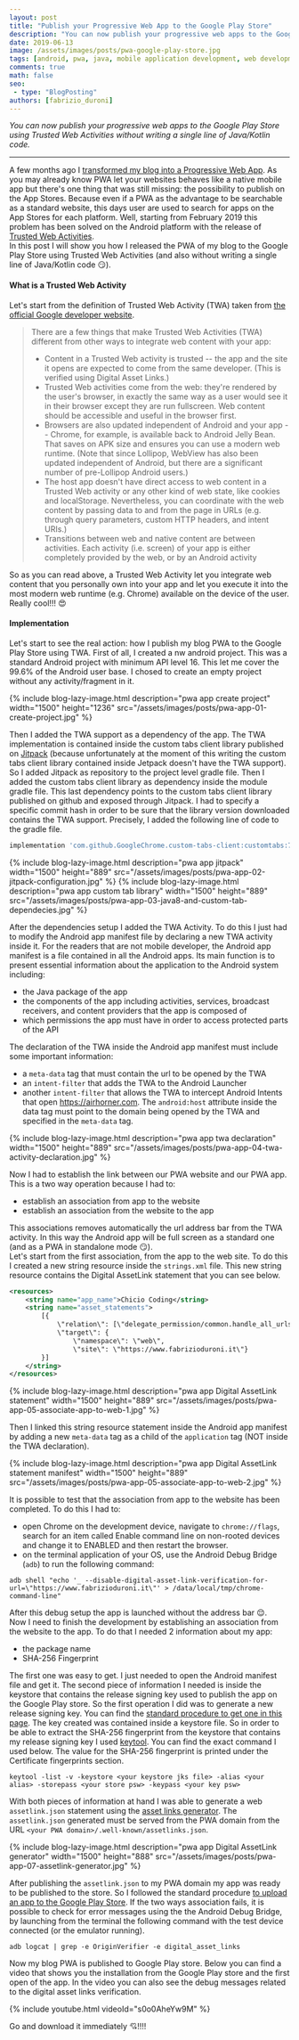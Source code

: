 ```yaml
---
layout: post
title: "Publish your Progressive Web App to the Google Play Store"
description: "You can now publish your progressive web apps to the Google Play Store using Trusted Web Activities without writing a single line of Java/Kotlin code."
date: 2019-06-13
image: /assets/images/posts/pwa-google-play-store.jpg
tags: [android, pwa, java, mobile application development, web development, javascript]
comments: true
math: false
seo:
 - type: "BlogPosting"
authors: [fabrizio_duroni]
---
```


*You can now publish your progressive web apps to the Google Play Store using Trusted Web Activities without writing a single line of Java/Kotlin code.*

---

A few months ago I [transformed my blog into a Progressive Web App](/2019/03/03/github-pages-progressive-web-app.html). As you may already know PWA let your websites behaves like a native mobile app but there's one thing that was still missing: the possibility to publish on the App Stores. Because even if a PWA as the advantage to be searchable as a standard website, this days user are used to search for apps on the App Stores for each platform. Well, starting from February 2019 this problem has been solved on the Android platform with the release of [Trusted Web Activities](https://developers.google.com/web/updates/2019/02/using-twa "trusted web activities").  
In this post I will show you how I released the PWA of my blog to the Google Play Store using Trusted Web Activities (and also without writing a single line of Java/Kotlin code :smirk:).

#### What is a Trusted Web Activity

Let's start from the definition of Trusted Web Activity (TWA) taken from [the official Google developer website](https://developers.google.com/web/updates/2019/02/using-twa "trusted web activities").

>There are a few things that make Trusted Web Activities (TWA) different from other ways to integrate web content with your app:
>
> * Content in a Trusted Web activity is trusted -- the app and the site it opens are expected to come from the same developer. (This is verified using Digital Asset Links.)
> * Trusted Web activities come from the web: they're rendered by the user's browser, in exactly the same way as a user would see it in their browser except they are run fullscreen. Web content should be accessible and useful in the browser first.
> * Browsers are also updated independent of Android and your app -- Chrome, for example, is available back to Android Jelly Bean. That saves on APK size and ensures you can use a modern web runtime. (Note that since Lollipop, WebView has also been updated independent of Android, but there are a significant number of pre-Lollipop Android users.)
> * The host app doesn't have direct access to web content in a Trusted Web activity or any other kind of web state, like cookies and localStorage. Nevertheless, you can coordinate with the web content by passing data to and from the page in URLs (e.g. through query parameters, custom HTTP headers, and intent URIs.)
> * Transitions between web and native content are between activities. Each activity (i.e. screen) of your app is either completely provided by the web, or by an Android activity

So as you can read above, a Trusted Web Activity let you integrate web content that you personally own into your app and let you execute it into the most modern web runtime (e.g. Chrome) available on the device of the user. Really cool!!! :heart_eyes:

#### Implementation

Let's start to see the real action: how I publish my blog PWA to the Google Play Store using TWA. First of all, I created a nw android project. This was a standard Android project with minimum API level 16. This let me cover the 99.6% of the Android user base. I chosed to create an empty project without any activity/fragment in it.

{% include blog-lazy-image.html description="pwa app create project" width="1500" height="1236" src="/assets/images/posts/pwa-app-01-create-project.jpg" %}

Then I added the TWA support as a dependency of the app. The TWA implementation is contained inside the custom tabs client library published on [Jitpack](https://jitpack.io/ "Jitpack") (because unfortunately at the moment of this writing the custom tabs client library contained inside Jetpack doesn't have the TWA support). So I added Jitpack as repository to the project level gradle file. Then I added the custom tabs client library as dependency inside the module gradle file. This last dependency points to the custom tabs client library published on github and exposed through Jitpack. I had to specify a specific commit hash in order to be sure that the library version downloaded contains the TWA support. Precisely, I added the following line of code to the gradle file.

```gradle
implementation 'com.github.GoogleChrome.custom-tabs-client:customtabs:7a2c1374a3'
```

{% include blog-lazy-image.html description="pwa app jitpack" width="1500" height="889" src="/assets/images/posts/pwa-app-02-jitpack-configuration.jpg" %}
{% include blog-lazy-image.html description="pwa app custom tab library" width="1500" height="889" src="/assets/images/posts/pwa-app-03-java8-and-custom-tab-dependecies.jpg" %}

After the dependencies setup I added the TWA Activity. To do this I just had to modify the Android app manifest file by declaring a new TWA activity inside it. For the readers that are not mobile developer, the Android app manifest is a file contained in all the Android apps. Its main function is to present essential information about the application to the Android system including:

* the Java package of the app
* the components of the app including activities, services, broadcast receivers, and content providers that the app is composed of
* which permissions the app must have in order to access protected parts of the API

The declaration of the TWA inside the Android app manifest must include some important information:

* a `meta-data` tag that must contain the url to be opened by the TWA
* an `intent-filter` that adds the TWA to the Android Launcher
* another `intent-filter` that allows the TWA to intercept Android Intents that open https://airhorner.com. The `android:host` attribute inside the data tag must point to the domain being opened by the TWA and specified in the `meta-data` tag. 

{% include blog-lazy-image.html description="pwa app twa declaration" width="1500" height="889" src="/assets/images/posts/pwa-app-04-twa-activity-declaration.jpg" %}

Now I had to establish the link between our PWA website and our PWA app. This is a two way operation because I had to:

* establish an association from app to the website
* establish an association from the website to the app

This associations removes automatically the url address bar from the TWA activity. In this way the Android app will be full screen as a standard one (and as a PWA in standalone mode :smirk:).  
Let's start from the first association, from the app to the web site. To do this I created a new string resource inside the `strings.xml` file. This new string resource contains the Digital AssetLink statement that you can see below.

```xml
<resources>
    <string name="app_name">Chicio Coding</string>
    <string name="asset_statements">
        [{
            \"relation\": [\"delegate_permission/common.handle_all_urls\"],
            \"target\": {
                \"namespace\": \"web\",
                \"site\": \"https://www.fabrizioduroni.it\"}
        }]
    </string>
</resources>
```

{% include blog-lazy-image.html description="pwa app Digital AssetLink statement" width="1500" height="889" src="/assets/images/posts/pwa-app-05-associate-app-to-web-1.jpg" %}

Then I linked this string resource statement inside the Android app manifest by adding a new `meta-data` tag as a child of the `application` tag (NOT inside the TWA declaration).

{% include blog-lazy-image.html description="pwa app Digital AssetLink statement manifest" width="1500" height="889" src="/assets/images/posts/pwa-app-05-associate-app-to-web-2.jpg" %}

It is possible to test that the association from app to the website has been completed. To do this I had to:

* open Chrome on the development device, navigate to `chrome://flags`, search for an item called Enable command line on non-rooted devices and change it to ENABLED and then restart the browser.
* on the terminal application of your OS, use the Android Debug Bridge (`adb`) to run the following command:

```shell
adb shell "echo '_ --disable-digital-asset-link-verification-for-url=\"https://www.fabrizioduroni.it\"' > /data/local/tmp/chrome-command-line"
```

After this debug setup the app is launched without the address bar :relieved:.  
Now I need to finish the development by establishing an association from the website to the app. To do that I needed 2 information about my app:

* the package name
* SHA-256 Fingerprint

The first one was easy to get. I just needed to open the Android manifest file and get it. The second piece of information I needed is inside the keystore that contains the release signing key used to publish the app on the Google Play store. So the first operation I did was to generate a new release signing key. You can find the [standard procedure to get one in this page](https://developer.android.com/studio/publish/app-signing#generate-key). The key created was contained inside a keystore file. So in order to be able to extract the SHA-256 fingerprint from the keystore that contains my release signing key I used [keytool](https://docs.oracle.com/javase/6/docs/technotes/tools/windows/keytool.html 'keytool'). You can find the exact command I used below. The value for the SHA-256 fingerprint is printed under the Certificate fingerprints section.

```shell
keytool -list -v -keystore <your keystore jks file> -alias <your alias> -storepass <your store psw> -keypass <your key psw>
```

With both pieces of information at hand I was able to generate a web `assetlink.json` statement using the [asset links generator](https://developers.google.com/digital-asset-links/tools/generator). The `assetlink.json` generated must be served from the PWA domain from the URL `<your PWA domain>/.well-known/assetlinks.json`.

{% include blog-lazy-image.html description="pwa app Digital AssetLink generator"  width="1500" height="888" src="/assets/images/posts/pwa-app-07-assetlink-generator.jpg" %}

After publishing the `assetlink.json` to my PWA domain my app was ready to be published to the store. So I followed the standard procedure [to upload an app to the Google Play Store](https://developer.android.com/studio/publish/upload-bundle).
If the two ways association fails, it is possible to check for error messages using the the Android Debug Bridge, by launching from the terminal the following command with the test device connected (or the emulator running).

```shell
adb logcat | grep -e OriginVerifier -e digital_asset_links
```

Now my blog PWA is published to Google Play store. Below you can find a video that shows you the installation from the Google Play store and the first open of the app. In the video you can also see the debug messages related to the digital asset links verification.

{% include youtube.html videoId="s0o0AheYw9M" %}

 Go and download it immediately :cupid:!!!!